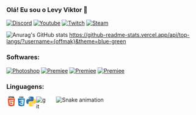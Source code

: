 ### **Olá! Eu sou o Levy Viktor** 👻


[![Discord](https://img.shields.io/badge/Discord-7289DA?style=for-the-badge&logo=discord&logoColor=white)]( https://discord.gg/rdw )
[![Youtube](https://img.shields.io/badge/YouTube-FF0000?style=for-the-badge&logo=youtube&logoColor=white)]( https://www.youtube.com/channel/UChXHPYRsWBgiZaHZm4t00Vw )
[![Twitch](https://img.shields.io/badge/Twitch-9146FF?style=for-the-badge&logo=twitch&logoColor=white)]( https://www.twitch.tv/makarraoo )
[![Steam](https://img.shields.io/badge/Steam-000000?style=for-the-badge&logo=steam&logoColor=white)]( https://steamcommunity.com/id/Makarraoo/ )

![Anurag's GitHub stats](https://github-readme-stats.vercel.app/api?username=offmak&show_icons=true&theme=radical)
	https://github-readme-stats.vercel.app/api/top-langs/?username={offmak}&theme=blue-green

### **Softwares:**
[![Photoshop](https://img.shields.io/badge/Adobe-After%20Effects-CF96FD?style=for-the-badge&logo=Adobe-After-Effects&labelColor=393665&logoWidth=15)](https://github.com/offmak)
[![Premiee](https://img.shields.io/badge/Adobe-Premiere%20Pro-9999FF?style=for-the-badge&logo=Adobe-Premiere%20Pro&labelColor=2f2f5b&logoWidth=15)](https://github.com/offmak)
[![Premiee](https://img.shields.io/badge/Adobe-Photoshop-31A8FF?style=for-the-badge&logo=Adobe-Photoshop&labelColor=0a446b&logoWidth=15)](https://github.com/offmak)
[![Premiee](https://img.shields.io/badge/Adobe%20Illustrator-FF9A00?style=for-the-badge&logo=adobe%20illustrator&logoColor=white)](https://github.com/offmak)
</br>
### **Linguagens:**
<a href="https://www.w3.org/html/" target="_blank"><img align="left" alt="HTML5" width="26px" src="https://raw.githubusercontent.com/github/explore/80688e429a7d4ef2fca1e82350fe8e3517d3494d/topics/html/html.png" /></a>
<a href="https://www.w3schools.com/css/" target="_blank"><img align="left" alt="CSS3" width="26px" src="https://raw.githubusercontent.com/github/explore/80688e429a7d4ef2fca1e82350fe8e3517d3494d/topics/css/css.png" /></a>
<a href="https://www.python.org" target="_blank"> <img align="left" alt="Python" width="26px" src="https://github.com/Aakarsh-B/trying-repos/blob/master/python-5.svg?raw=true"/> </a>
<a href="https://git-scm.com/" target="_blank"> <img align="left" alt="git" width="26px" src="https://www.vectorlogo.zone/logos/git-scm/git-scm-icon.svg"/> </a>
<img align="left" alt="GitHub" width="26px" src="https://github.com/koringascp/koringascp/blob/main/github.svg" />


 
 ![Snake animation](https://github.com/offmak/offmak/blob/output/github-contribution-grid-snake.svg)
 
 

 <div>
 
